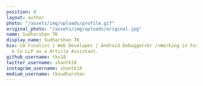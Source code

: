 ```yaml
---
position: 0
layout: author
photo: "/assets/img/uploads/profile.gif"
original_photo: "/assets/img/uploads/original.jpg"
name: Sudharshan TK
display_name: Sudharshan TK
bio: CA Finalist | Web Developer | Android Debugger<br />Working in Ford Rhodes Parks
  & Co LLP as a Article Assistant.
github_username: tks18
twitter_username: shantk18
instagram_username: shantk18
medium_username: tksudharshan
---
```


